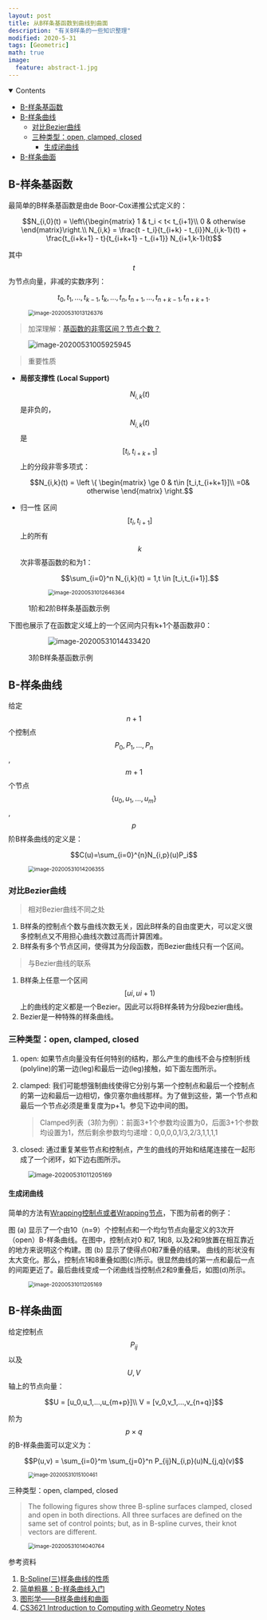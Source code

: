 ```yaml
---
layout: post
title: 从B样条基函数到曲线到曲面
description: "有关B样条的一些知识整理"
modified: 2020-5-31
tags: [Geometric]
math: true
image:
  feature: abstract-1.jpg
---
```

<details open><!-- 可选open -->
<summary>Contents</summary>
<div markdown="1">
<!-- TOC -->

- [B-样条基函数](#b-%E6%A0%B7%E6%9D%A1%E5%9F%BA%E5%87%BD%E6%95%B0)
- [B-样条曲线](#b-%E6%A0%B7%E6%9D%A1%E6%9B%B2%E7%BA%BF)
    - [对比Bezier曲线](#%E5%AF%B9%E6%AF%94bezier%E6%9B%B2%E7%BA%BF)
    - [三种类型：open, clamped, closed](#%E4%B8%89%E7%A7%8D%E7%B1%BB%E5%9E%8Bopen-clamped-closed)
        - [生成闭曲线](#%E7%94%9F%E6%88%90%E9%97%AD%E6%9B%B2%E7%BA%BF)
- [B-样条曲面](#b-%E6%A0%B7%E6%9D%A1%E6%9B%B2%E9%9D%A2)

<!-- /TOC -->
</div>
</details>

## B-样条基函数

最简单的B样条基函数是由de Boor-Cox递推公式定义的：

$$N_{i,0}(t) = \left\{\begin{matrix} 1 & t_i < t<  t_{i+1}\\ 0 & otherwise \end{matrix}\right.\\ N_{i,k} = \frac{t - t_i}{t_{i+k} - t_{i}}N_{i,k-1}(t) + \frac{t_{i+k+1} - t}{t_{i+k+1} - t_{i+1}} N_{i+1,k-1}(t)$$

其中$$t$$为节点向量，非减的实数序列：

$$t_0,t_1,...,t_{k-1},t_k,...,t_n,t_{n+1},...,t_{n+k-1},t_{n+k+1}.$$

<figure><img src="{{ site.url }}/images/B-Spline/image-20200531013126376.png" alt="image-20200531013126376" style="zoom: 75%;" /></figure>

> 加深理解：[基函数的非零区间？节点个数？](https://wlsdzyzl.top/2019/03/19/%E5%9B%BE%E5%BD%A2%E5%AD%A6%E2%80%94%E2%80%94B%E6%A0%B7%E6%9D%A1%E6%9B%B2%E7%BA%BF%E5%92%8C%E6%9B%B2%E9%9D%A2/)

<figure><img src="{{ site.url }}/images/B-Spline/image-20200531005925945.png" alt="image-20200531005925945"  /></figure>

<!--more-->

> 重要性质

- **局部支撑性 (Local Support)**

  $$N_{i,k}(t)$$是非负的，$$N_{i,k}(t)$$是$$[t_i,t_{i+k+1}]$$上的分段非零多项式：

  $$N_{i,k}(t) = \left \{ \begin{matrix} \ge 0 & t\in [t_i,t_{i+k+1}]\\ =0& otherwise \end{matrix} \right.$$

- 归一性
  区间$$[t_i,t_{i+1}]$$上的所有$$k$$次非零基函数的和为1：

  $$\sum_{i=0}^n N_{i,k}(t) = 1,t \in [t_i,t_{i+1}].$$

<figure><figure><img src="{{ site.url }}/images/B-Spline/image-20200531012646364.png" alt="image-20200531012646364" style="zoom: 75%;" /></figure><figcaption>1阶和2阶B样条基函数示例</figcaption></figure>

下图也展示了在函数定义域上的一个区间内只有k+1个基函数非0：

<figure><figure><img src="{{ site.url }}/images/B-Spline/image-20200531014433420.png" alt="image-20200531014433420" /></figure><figcaption>3阶B样条基函数示例</figcaption></figure>

## B-样条曲线

给定$$n+1$$个控制点$${P_0,P_1,…,P_n}$$,$$m+1$$个节点$$\{u_0,u_1,…,u_m\}$$, $$p$$阶B样条曲线的定义是：

$$C(u)=\sum_{i=0}^{n}N_{i,p}(u)P_i$$

<figure><img src="{{ site.url }}/images/B-Spline/image-20200531014206355.png" alt="image-20200531014206355" style="zoom: 75%;" /></figure>

### 对比Bezier曲线

>相对Bezier曲线不同之处

1. B样条的控制点个数与曲线次数无关，因此B样条的自由度更大，可以定义很多控制点又不用担心曲线次数过高而计算困难。
2. B样条有多个节点区间，使得其为分段函数，而Bezier曲线只有一个区间。

> 与Bezier曲线的联系

1. B样条上任意一个区间$$[ui,ui+1)$$上的曲线的定义都是一个Bezier。因此可以将B样条转为分段bezier曲线。
2. Bezier是一种特殊的样条曲线。

### 三种类型：open, clamped, closed

1. open: 如果节点向量没有任何特别的结构，那么产生的曲线不会与控制折线(polyline)的第一边(leg)和最后一边(leg)接触，如下面左图所示。

2. clamped: 我们可能想强制曲线使得它分别与第一个控制点和最后一个控制点的第一边和最后一边相切，像贝塞尔曲线那样。为了做到这些，第一个节点和最后一个节点必须是重复度为p+1。参见下边中间的图。

   > Clamped列表（3阶为例）：前面3+1个参数均设置为0，后面3+1个参数均设置为1，然后剩余参数均匀递增：0,0,0,0,1/3,2/3,1,1,1,1

3. closed: 通过重复某些节点和控制点，产生的曲线的开始和结尾连接在一起形成了一个闭环，如下边右图所示。

<figure><img src="{{ site.url }}/images/B-Spline/image-20200531011205169.png" alt="image-20200531011205169" style="zoom:85%;" /></figure>

#### 生成闭曲线

简单的方法有[Wrapping控制点或者Wrapping节点](https://www.cnblogs.com/icmzn/p/5100789.html)，下图为前者的例子：

图 (a) 显示了一个由10（n=9）个控制点和一个均匀节点向量定义的3次开（open）B-样条曲线。在图中，控制点对0 和7, 1和8, 以及2和9放置在相互靠近的地方来说明这个构建。图 (b) 显示了使得点0和7重叠的结果。 曲线的形状没有太大变化。那么，控制点1和8重叠如图(c)所示。很显然曲线的第一点和最后一点的间距更近了。最后曲线变成一个闭曲线当控制点2和9重叠后，如图(d)所示。

<figure><img src="{{ site.url }}/images/B-Spline/wrapping1.png" alt="image-20200531011205169" style="zoom:75%;" /></figure>

## B-样条曲面

给定控制点$$P_{ij}$$以及$$U,V$$轴上的节点向量：

$$U = [u_0,u_1,...,u_{m+p}]\\ V = [v_0,v_1,...,v_{n+q}]$$

阶为$$p×q$$的B-样条曲面可以定义为：

$$P(u,v) = \sum_{i=0}^m \sum_{j=0}^n P_{ij}N_{i,p}(u)N_{j,q}(v)$$

<figure><img src="{{ site.url }}/images/B-Spline/image-20200531015100461.png" alt="image-20200531015100461" style="zoom: 70%;" /></figure>

三种类型：open, clamped, closed

>The following figures show three B-spline surfaces clamped, closed and open in both directions. All three surfaces are defined on the same set of control points; but, as in B-spline curves, their knot vectors are different.

<figure><img src="{{ site.url }}/images/B-Spline/image-20200531014040764.png" alt="image-20200531014040764" style="zoom:75%;" /></figure>



参考资料

1. [B-Spline(三)样条曲线的性质](http://www.whudj.cn/?p=493)
2. [简单粗暴：B-样条曲线入门](https://zhuanlan.zhihu.com/p/50626506)
3. [图形学——B样条曲线和曲面](https://wlsdzyzl.top/2019/03/19/%E5%9B%BE%E5%BD%A2%E5%AD%A6%E2%80%94%E2%80%94B%E6%A0%B7%E6%9D%A1%E6%9B%B2%E7%BA%BF%E5%92%8C%E6%9B%B2%E9%9D%A2/)
4. [CS3621 Introduction to Computing with Geometry Notes](https://pages.mtu.edu/~shene/COURSES/cs3621/NOTES/)